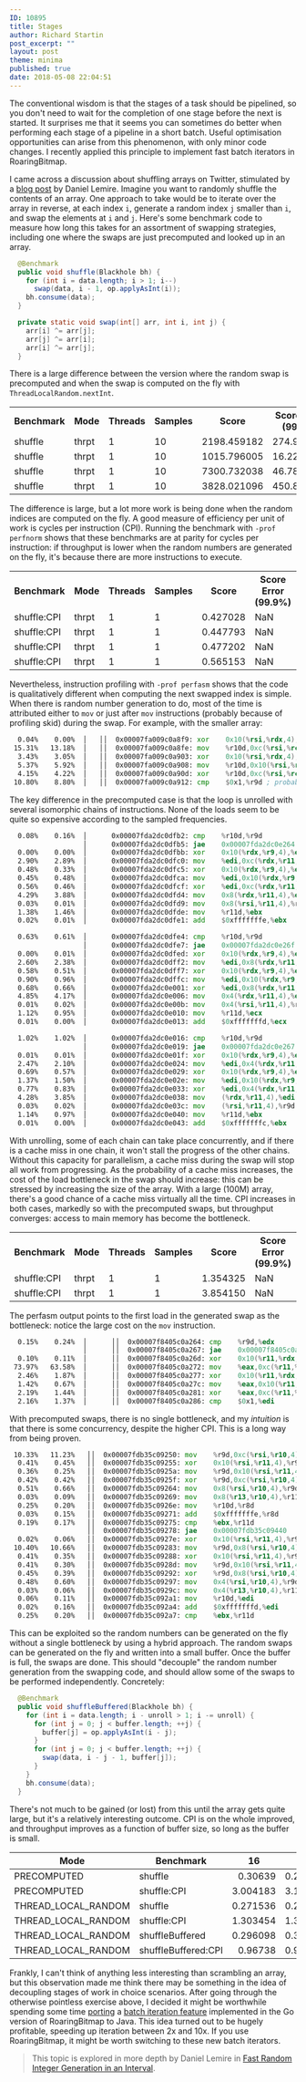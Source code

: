 ```yaml
---
ID: 10895
title: Stages
author: Richard Startin
post_excerpt: ""
layout: post
theme: minima
published: true
date: 2018-05-08 22:04:51
---
```

The conventional wisdom is that the stages of a task should be pipelined, so you don't need to wait for the completion of one stage before the next is started. It surprises me that it seems you can sometimes do better when performing each stage of a pipeline in a short batch. Useful optimisation opportunities can arise from this phenomenon, with only minor code changes. I recently applied this principle to implement fast batch iterators in RoaringBitmap.

I came across a discussion about shuffling arrays on Twitter, stimulated by a <a href="https://lemire.me/blog/2018/03/24/when-shuffling-large-arrays-how-much-time-can-be-attributed-to-random-number-generation/" rel="noopener" target="_blank">blog post</a> by Daniel Lemire. Imagine you want to randomly shuffle the contents of an array. One approach to take would be to iterate over the array in reverse, at each index `i`, generate a random index `j` smaller than `i`, and swap the elements at `i` and `j`. Here's some benchmark code to measure how long this takes for an assortment of swapping strategies, including one where the swaps are just precomputed and looked up in an array.

```java
  @Benchmark
  public void shuffle(Blackhole bh) {
    for (int i = data.length; i > 1; i--)
      swap(data, i - 1, op.applyAsInt(i));
    bh.consume(data);
  }

  private static void swap(int[] arr, int i, int j) {
    arr[i] ^= arr[j];
    arr[j] ^= arr[i];
    arr[i] ^= arr[j];
  }
```

There is a large difference between the version where the random swap is precomputed and when the swap is computed on the fly with `ThreadLocalRandom.nextInt`.

<div class="table-holder">
<table class="table table-bordered table-hover table-condensed">
<tbody><tr>
<th>Benchmark</th>
<th>Mode</th>
<th>Threads</th>
<th>Samples</th>
<th>Score</th>
<th>Score Error (99.9%)</th>
<th>Unit</th>
<th>Param: mode</th>
<th>Param: size</th>
</tr>
<tr>
<td>shuffle</td>
<td>thrpt</td>
<td>1</td>
<td>10</td>
<td>2198.459182</td>
<td>274.965189</td>
<td>ops/s</td>
<td>THREAD_LOCAL_RANDOM</td>
<td>65536</td>
</tr>
<tr>
<td>shuffle</td>
<td>thrpt</td>
<td>1</td>
<td>10</td>
<td>1015.796005</td>
<td>16.225480</td>
<td>ops/s</td>
<td>THREAD_LOCAL_RANDOM</td>
<td>131072</td>
</tr>
<tr>
<td>shuffle</td>
<td>thrpt</td>
<td>1</td>
<td>10</td>
<td>7300.732038</td>
<td>46.788234</td>
<td>ops/s</td>
<td>PRECOMPUTED</td>
<td>65536</td>
</tr>
<tr>
<td>shuffle</td>
<td>thrpt</td>
<td>1</td>
<td>10</td>
<td>3828.021096</td>
<td>450.874537</td>
<td>ops/s</td>
<td>PRECOMPUTED</td>
<td>131072</td>
</tr>
</tbody></table>
</div>

The difference is large, but a lot more work is being done when the random indices are computed on the fly. A good measure of efficiency per unit of work is cycles per instruction (CPI). Running the benchmark with `-prof perfnorm` shows that these benchmarks are at parity for cycles per instruction: if throughput is lower when the random numbers are generated on the fly, it's because there are more instructions to execute.

<div class="table-holder">
<table class="table table-bordered table-hover table-condensed">
<tbody><tr>
<th>Benchmark</th>
<th>Mode</th>
<th>Threads</th>
<th>Samples</th>
<th>Score</th>
<th>Score Error (99.9%)</th>
<th>Unit</th>
<th>Param: mode</th>
<th>Param: size</th>
</tr>
<tr>
<td>shuffle:CPI</td>
<td>thrpt</td>
<td>1</td>
<td>1</td>
<td>0.427028</td>
<td>NaN</td>
<td>#/op</td>
<td>THREAD_LOCAL_RANDOM</td>
<td>65536</td>
</tr>
<tr>
<td>shuffle:CPI</td>
<td>thrpt</td>
<td>1</td>
<td>1</td>
<td>0.447793</td>
<td>NaN</td>
<td>#/op</td>
<td>THREAD_LOCAL_RANDOM</td>
<td>131072</td>
</tr>
<tr>
<td>shuffle:CPI</td>
<td>thrpt</td>
<td>1</td>
<td>1</td>
<td>0.477202</td>
<td>NaN</td>
<td>#/op</td>
<td>PRECOMPUTED</td>
<td>65536</td>
</tr>
<tr>
<td>shuffle:CPI</td>
<td>thrpt</td>
<td>1</td>
<td>1</td>
<td>0.565153</td>
<td>NaN</td>
<td>#/op</td>
<td>PRECOMPUTED</td>
<td>131072</td>
</tr>
</tbody></table>
</div>

Nevertheless, instruction profiling with `-prof perfasm` shows that the code is qualitatively different when computing the next swapped index is simple. When there is random number generation to do, most of the time is attributed either to `mov` or just after `mov` instructions (probably because of profiling skid) during the swap. For example, with the smaller array:

```asm
  0.04%    0.00%  │   ││  0x00007fa009c0a8f9: xor    0x10(%rsi,%rdx,4),%r10d  
 15.31%   13.18%  │   ││  0x00007fa009c0a8fe: mov    %r10d,0xc(%rsi,%rcx,4)  
  3.43%    3.05%  │   ││  0x00007fa009c0a903: xor    0x10(%rsi,%rdx,4),%r10d  
  5.37%    5.92%  │   ││  0x00007fa009c0a908: mov    %r10d,0x10(%rsi,%rdx,4)  
  4.15%    4.22%  │   ││  0x00007fa009c0a90d: xor    %r10d,0xc(%rsi,%rcx,4)  
 10.80%    8.80%  │   ││  0x00007fa009c0a912: cmp    $0x1,%r9d ; probably skid
```

The key difference in the precomputed case is that the loop is unrolled with several isomorphic chains of instructions. None of the loads seem to be quite so expensive according to the sampled frequencies. 

```asm
  0.08%    0.16%  │      0x00007fda2dc0dfb2: cmp    %r10d,%r9d
                  │      0x00007fda2dc0dfb5: jae    0x00007fda2dc0e264
  0.00%    0.00%  │      0x00007fda2dc0dfbb: xor    0x10(%rdx,%r9,4),%edi
  2.90%    2.89%  │      0x00007fda2dc0dfc0: mov    %edi,0xc(%rdx,%r11,4)
  0.48%    0.33%  │      0x00007fda2dc0dfc5: xor    0x10(%rdx,%r9,4),%edi
  0.45%    0.48%  │      0x00007fda2dc0dfca: mov    %edi,0x10(%rdx,%r9,4)
  0.56%    0.46%  │      0x00007fda2dc0dfcf: xor    %edi,0xc(%rdx,%r11,4)
  4.29%    3.88%  │      0x00007fda2dc0dfd4: mov    0x8(%rdx,%r11,4),%edi
  0.03%    0.01%  │      0x00007fda2dc0dfd9: mov    0x8(%rsi,%r11,4),%r9d
  1.38%    1.46%  │      0x00007fda2dc0dfde: mov    %r11d,%ebx
  0.02%    0.01%  │      0x00007fda2dc0dfe1: add    $0xfffffffe,%ebx   

  0.63%    0.61%  │      0x00007fda2dc0dfe4: cmp    %r10d,%r9d
                  │      0x00007fda2dc0dfe7: jae    0x00007fda2dc0e26f
  0.00%    0.01%  │      0x00007fda2dc0dfed: xor    0x10(%rdx,%r9,4),%edi
  2.60%    2.38%  │      0x00007fda2dc0dff2: mov    %edi,0x8(%rdx,%r11,4)
  0.58%    0.51%  │      0x00007fda2dc0dff7: xor    0x10(%rdx,%r9,4),%edi
  0.90%    0.96%  │      0x00007fda2dc0dffc: mov    %edi,0x10(%rdx,%r9,4)
  0.68%    0.66%  │      0x00007fda2dc0e001: xor    %edi,0x8(%rdx,%r11,4)
  4.85%    4.17%  │      0x00007fda2dc0e006: mov    0x4(%rdx,%r11,4),%edi
  0.01%    0.02%  │      0x00007fda2dc0e00b: mov    0x4(%rsi,%r11,4),%r9d
  1.12%    0.95%  │      0x00007fda2dc0e010: mov    %r11d,%ecx
  0.01%    0.00%  │      0x00007fda2dc0e013: add    $0xfffffffd,%ecx  

  1.02%    1.02%  │      0x00007fda2dc0e016: cmp    %r10d,%r9d
                  │      0x00007fda2dc0e019: jae    0x00007fda2dc0e267
  0.01%    0.01%  │      0x00007fda2dc0e01f: xor    0x10(%rdx,%r9,4),%edi
  2.47%    2.10%  │      0x00007fda2dc0e024: mov    %edi,0x4(%rdx,%r11,4)
  0.69%    0.57%  │      0x00007fda2dc0e029: xor    0x10(%rdx,%r9,4),%edi
  1.37%    1.50%  │      0x00007fda2dc0e02e: mov    %edi,0x10(%rdx,%r9,4)
  0.77%    0.83%  │      0x00007fda2dc0e033: xor    %edi,0x4(%rdx,%r11,4)
  4.28%    3.85%  │      0x00007fda2dc0e038: mov    (%rdx,%r11,4),%edi
  0.03%    0.02%  │      0x00007fda2dc0e03c: mov    (%rsi,%r11,4),%r9d
  1.14%    0.97%  │      0x00007fda2dc0e040: mov    %r11d,%ebx
  0.01%    0.00%  │      0x00007fda2dc0e043: add    $0xfffffffc,%ebx  

```

With unrolling, some of each chain can take place concurrently, and if there is a cache miss in one chain, it won't stall the progress of the other chains. Without this capacity for parallelism, a cache miss during the swap will stop all work from progressing. As the probability of a cache miss increases, the cost of the load bottleneck in the swap should increase: this can be stressed by increasing the size of the array. With a large (100M) array, there's a good chance of a cache miss virtually all the time. CPI increases in both cases, markedly so with the precomputed swaps, but throughput converges: access to main memory has become the bottleneck.

<div class="table-holder">
<table class="table table-bordered table-hover table-condensed">
<tbody><tr>
<th>Benchmark</th>
<th>Mode</th>
<th>Threads</th>
<th>Samples</th>
<th>Score</th>
<th>Score Error (99.9%)</th>
<th>Unit</th>
<th>Param: mode</th>
<th>Param: size</th>
</tr>
<tr>
<td>shuffle:CPI</td>
<td>thrpt</td>
<td>1</td>
<td>1</td>
<td>1.354325</td>
<td>NaN</td>
<td>#/op</td>
<td>THREAD_LOCAL_RANDOM</td>
<td>100000000</td>
</tr>
<tr>
<td>shuffle:CPI</td>
<td>thrpt</td>
<td>1</td>
<td>1</td>
<td>3.854150</td>
<td>NaN</td>
<td>#/op</td>
<td>PRECOMPUTED</td>
<td>100000000</td>
</tr>
</tbody></table>
</div>

The perfasm output points to the first load in the generated swap as the bottleneck: notice the large cost on the `mov` instruction.

```asm
  0.15%    0.24%  │      ││  0x00007f8405c0a264: cmp    %r9d,%edx
                  │      ││  0x00007f8405c0a267: jae    0x00007f8405c0a350
  0.10%    0.11%  │      ││  0x00007f8405c0a26d: xor    0x10(%r11,%rdx,4),%eax  
 73.97%   63.58%  │      ││  0x00007f8405c0a272: mov    %eax,0xc(%r11,%rcx,4)  
  2.46%    1.87%  │      ││  0x00007f8405c0a277: xor    0x10(%r11,%rdx,4),%eax 
  1.42%    0.67%  │      ││  0x00007f8405c0a27c: mov    %eax,0x10(%r11,%rdx,4) 
  2.19%    1.44%  │      ││  0x00007f8405c0a281: xor    %eax,0xc(%r11,%rcx,4) 
  2.16%    1.37%  │      ││  0x00007f8405c0a286: cmp    $0x1,%edi
```

With precomputed swaps, there is no single bottleneck, and my <em>intuition</em> is that there is some concurrency, despite the higher CPI. This is a long way from being proven.

```asm
 10.33%   11.23%   ││  0x00007fdb35c09250: mov    %r9d,0xc(%rsi,%r10,4)  
  0.41%    0.45%   ││  0x00007fdb35c09255: xor    0x10(%rsi,%r11,4),%r9d  
  0.36%    0.25%   ││  0x00007fdb35c0925a: mov    %r9d,0x10(%rsi,%r11,4)  
  0.42%    0.42%   ││  0x00007fdb35c0925f: xor    %r9d,0xc(%rsi,%r10,4)  
  0.51%    0.66%   ││  0x00007fdb35c09264: mov    0x8(%rsi,%r10,4),%r9d  
  0.03%    0.09%   ││  0x00007fdb35c09269: mov    0x8(%r13,%r10,4),%r11d 
  0.25%    0.20%   ││  0x00007fdb35c0926e: mov    %r10d,%r8d
  0.03%    0.15%   ││  0x00007fdb35c09271: add    $0xfffffffe,%r8d  
  0.19%    0.17%   ││  0x00007fdb35c09275: cmp    %ebx,%r11d
                   ││  0x00007fdb35c09278: jae    0x00007fdb35c09440
  0.02%    0.06%   ││  0x00007fdb35c0927e: xor    0x10(%rsi,%r11,4),%r9d  
 10.40%   10.66%   ││  0x00007fdb35c09283: mov    %r9d,0x8(%rsi,%r10,4) 
  0.41%    0.35%   ││  0x00007fdb35c09288: xor    0x10(%rsi,%r11,4),%r9d 
  0.41%    0.30%   ││  0x00007fdb35c0928d: mov    %r9d,0x10(%rsi,%r11,4) 
  0.45%    0.39%   ││  0x00007fdb35c09292: xor    %r9d,0x8(%rsi,%r10,4)  
  0.48%    0.60%   ││  0x00007fdb35c09297: mov    0x4(%rsi,%r10,4),%r9d  
  0.03%    0.06%   ││  0x00007fdb35c0929c: mov    0x4(%r13,%r10,4),%r11d 
  0.06%    0.11%   ││  0x00007fdb35c092a1: mov    %r10d,%edi
  0.02%    0.16%   ││  0x00007fdb35c092a4: add    $0xfffffffd,%edi   
  0.25%    0.20%   ││  0x00007fdb35c092a7: cmp    %ebx,%r11d
```

This can be exploited so the random numbers can be generated on the fly without a single bottleneck by using a hybrid approach. The random swaps can be generated on the fly and written into a small buffer. Once the buffer is full, the swaps are done. This should "decouple" the random number generation from the swapping code, and should allow some of the swaps to be performed independently. Concretely:

```java
  @Benchmark
  public void shuffleBuffered(Blackhole bh) {
    for (int i = data.length; i - unroll > 1; i -= unroll) {
      for (int j = 0; j < buffer.length; ++j) {
        buffer[j] = op.applyAsInt(i - j);
      }
      for (int j = 0; j < buffer.length; ++j) {
        swap(data, i - j - 1, buffer[j]);
      }
    }
    bh.consume(data);
  }
```

There's not much to be gained (or lost) from this until the array gets quite large, but it's a relatively interesting outcome. CPI is on the whole improved, and throughput improves as a function of buffer size, so long as the buffer is small.

<div class="table-holder">
<table class="table table-bordered table-hover table-condensed">
<thead><tr><th>Mode</th>
<th>Benchmark</th>
<th>16</th>
<th>32</th>
<th>64</th>
<th>128</th>
<th>256</th>
</tr></thead>
<tbody><tr>
<td>PRECOMPUTED</td>
<td>shuffle</td>
<td align="right">0.30639</td>
<td align="right">0.296566</td>
<td align="right">0.309829</td>
<td align="right">0.312449</td>
<td align="right">0.311183</td>
</tr>
<tr>
<td>PRECOMPUTED</td>
<td>shuffle:CPI</td>
<td align="right">3.004183</td>
<td align="right">3.126903</td>
<td align="right">2.989748</td>
<td align="right">2.987508</td>
<td align="right">3.000369</td>
</tr>
<tr>
<td>THREAD_LOCAL_RANDOM</td>
<td>shuffle</td>
<td align="right">0.271536</td>
<td align="right">0.266418</td>
<td align="right">0.271858</td>
<td align="right">0.265593</td>
<td align="right">0.264507</td>
</tr>
<tr>
<td>THREAD_LOCAL_RANDOM</td>
<td>shuffle:CPI</td>
<td align="right">1.303454</td>
<td align="right">1.328127</td>
<td align="right">1.300731</td>
<td align="right">1.32857</td>
<td align="right">1.377559</td>
</tr>
<tr>
<td>THREAD_LOCAL_RANDOM</td>
<td>shuffleBuffered</td>
<td align="right">0.296098</td>
<td align="right">0.324416</td>
<td align="right">0.346934</td>
<td align="right">0.353246</td>
<td align="right">0.35277</td>
</tr>
<tr>
<td>THREAD_LOCAL_RANDOM</td>
<td>shuffleBuffered:CPI</td>
<td align="right">0.96738</td>
<td align="right">0.937101</td>
<td align="right">0.893673</td>
<td align="right">0.87786</td>
<td align="right">0.874607</td>
</tr>
</tbody></table>
</div>

Frankly, I can't think of anything less interesting than scrambling an array, but this observation made me think there may be something in the idea of decoupling stages of work in choice scenarios. After going through the otherwise pointless exercise above, I decided it might be worthwhile spending some time <a href="https://github.com/RoaringBitmap/RoaringBitmap/pull/243" rel="noopener" target="_blank">porting</a> a <a href="https://github.com/RoaringBitmap/roaring/pull/150" rel="noopener" target="_blank">batch iteration feature</a> implemented in the Go version of RoaringBitmap to Java. This idea turned out to be hugely profitable, speeding up iteration between 2x and 10x. If you use RoaringBitmap, it might be worth switching to these new batch iterators.



<blockquote>This topic is explored in more depth by Daniel Lemire in <a href="https://arxiv.org/pdf/1805.10941.pdf" rel="noopener" target="_blank">Fast Random Integer Generation in an Interval</a>.</blockquote>
